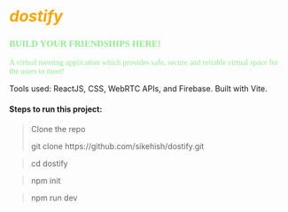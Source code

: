 # <span style="color:orange"> **_dostify_** </span>

### <span style="font-family:Oswald"><span style="color:LIGHTGREEN">BUILD YOUR FRIENDSHIPS HERE!</span>

<p style="font-family:Oswald"><span style="color:LIGHTGREEN">A virtual meeting application which provides safe, secure and reliable virtual space for the users to meet!</p>
<p>Tools used: ReactJS, CSS, WebRTC APIs, and Firebase. Built with Vite.</p>

#### Steps to run this project:

> <p>Clone the repo</p>
> git clone https://github.com/sikehish/dostify.git

> cd dostify

> npm init

> npm run dev
